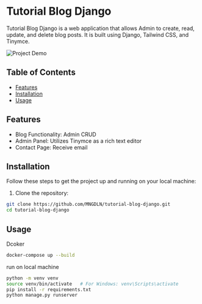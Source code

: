 # Tutorial Blog Django

Tutorial Blog Django is a web application that allows Admin to create, read, update, and delete blog posts. 
It is built using Django, Tailwind CSS, and Tinymce.

![Project Demo](link-to-demo-gif-or-screenshot)

## Table of Contents

- [Features](#features)
- [Installation](#installation)
- [Usage](#usage)  

## Features
- Blog Functionality: Admin CRUD
- Admin Panel: Utilizes Tinymce as a rich text editor 
- Contact Page: Receive email 
## Installation

Follow these steps to get the project up and running on your local machine:

1. Clone the repository:

```bash
git clone https://github.com/MNGDLN/tutorial-blog-django.git
cd tutorial-blog-django
```

## Usage

Dcoker
```bash
docker-compose up --build
```

run on local machine
```bash
python -m venv venv
source venv/bin/activate   # For Windows: venv\Scripts\activate
pip install -r requirements.txt
python manage.py runserver

```
